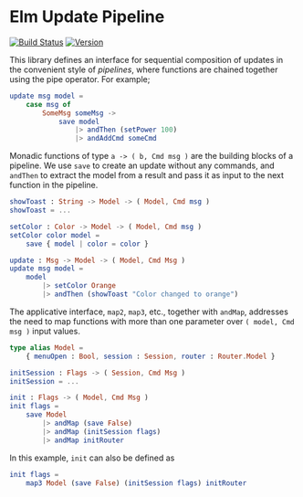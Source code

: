 # Elm Update Pipeline

[![Build Status](https://img.shields.io/travis/laserpants/elm-update-pipeline/master.svg?style=flat)](https://travis-ci.org/laserpants/elm-update-pipeline)
[![Version](https://img.shields.io/badge/elm--version-0.19-blue.svg?colorB=ff69b4)](http://elm-lang.org/)

This library defines an interface for sequential composition of updates in the convenient style of _pipelines_,
where functions are chained together using the pipe operator. For example;

```elm
update msg model =
    case msg of
        SomeMsg someMsg ->
            save model
                |> andThen (setPower 100)
                |> andAddCmd someCmd
```

Monadic functions of type `a -> ( b, Cmd msg )` are the building blocks of a pipeline.
We use `save` to create an update without any commands, and `andThen` to extract the model from a result and pass it as input to the next function in the pipeline.

```elm
showToast : String -> Model -> ( Model, Cmd msg )
showToast = ...

setColor : Color -> Model -> ( Model, Cmd msg )
setColor color model =
    save { model | color = color }

update : Msg -> Model -> ( Model, Cmd Msg )
update msg model =
    model
        |> setColor Orange
        |> andThen (showToast "Color changed to orange")
```

The applicative interface, `map2`, `map3`, etc., together with `andMap`, addresses the need to map functions with more than one parameter over `( model, Cmd msg )` input values.

```elm
type alias Model =
    { menuOpen : Bool, session : Session, router : Router.Model }

initSession : Flags -> ( Session, Cmd Msg )
initSession = ...

init : Flags -> ( Model, Cmd Msg )
init flags =
    save Model
        |> andMap (save False)
        |> andMap (initSession flags)
        |> andMap initRouter
```

In this example, `init` can also be defined as

```elm
init flags =
    map3 Model (save False) (initSession flags) initRouter
```

